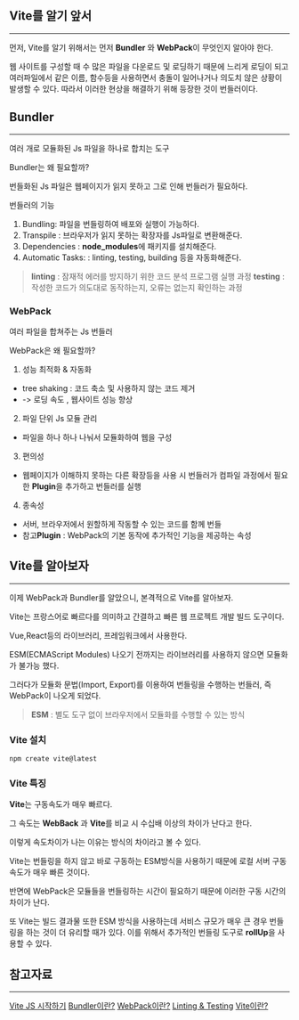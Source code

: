 ## Vite를 알기 앞서

---

먼저, Vite를 알기 위해서는 먼저 **Bundler** 와 **WebPack**이 무엇인지 알아야 한다.

웹 사이트를 구성할 때 수 많은 파일을 다운로드 및 로딩하기 때문에 느리게 로딩이 되고 여러파일에서 같은 이름, 함수등을 사용하면서 충돌이 일어나거나 의도치 않은 상황이 발생할 수 있다. 따라서 이러한 현상을 해결하기 위해 등장한 것이 번들러이다.

## Bundler
---

여러 개로 모듈화된 Js 파일을 하나로 합치는 도구

Bundler는 왜 필요할까?

번들화된 Js 파일은 웹페이지가 읽지 못하고 그로 인해 번들러가 필요하다.

번들러의 기능

1. Bundling: 파일을 번들링하여 배포와 실행이 가능하다.
2. Transpile : 브라우저가 읽지 못하는 확장자를 Js파일로 변환해준다.
3. Dependencies : **node_modules**에 패키지를 설치해준다.
4. Automatic Tasks: : linting, testing, building 등을 자동화해준다.

> **linting** : 잠재적 에러를 방지하기 위한 코드 분석 프로그램 실행 과정
   **testing** : 작성한 코드가 의도대로 동작하는지, 오류는 없는지 확인하는 과정

### WebPack
여러 파일을 합쳐주는 Js 번들러

WebPack은 왜 필요할까?

1. 성능 최적화 & 자동화

- tree shaking : 코드 축소 및 사용하지 않는 코드 제거
- -> 로딩 속도 , 웹사이트 성능 향상

2. 파일 단위 Js 모듈 관리

- 파일을 하나 하나 나눠서 모듈화하여 웹을 구성

3. 편의성

- 웹페이지가 이해하지 못하는 다른 확장등을 사용 시 번들러가 컴파일 과정에서 필요한 **Plugin**을 추가하고 번들러를 실행

4. 종속성

- 서버, 브라우저에서 원할하게 작동할 수 있는 코드를 함께 번들
- 참고**Plugin** : WebPack의 기본 동작에 추가적인 기능을 제공하는 속성

## Vite를 알아보자
---

이제 WebPack과 Bundler를 알았으니, 본격적으로 Vite를 알아보자.

Vite는 프랑스어로 빠르다를 의미하고 간결하고 빠른 웹 프로젝트 개발 빌드 도구이다. 

Vue,React등의 라이브러리, 프레임워크에서 사용한다.

ESM(ECMAScript Modules) 나오기 전까지는 라이브러리를 사용하지 않으면 모듈화가 불가능 했다.

그러다가 모듈화 문법(Import, Export)를 이용하여 번들링을 수행하는 번들러, 즉 WebPack이 나오게 되었다.

> **ESM** : 별도 도구 없이 브라우저에서 모듈화를 수행할 수 있는 방식
> 

### Vite 설치
```bash
npm create vite@latest
```

### Vite 특징
**Vite**는 구동속도가 매우 빠르다.

그 속도는 **WebBack** 과 **Vite**를 비교 시 수십배 이상의 차이가 난다고 한다.

이렇게 속도차이가 나는 이유는 방식의 차이라고 볼 수 있다.

Vite는 번들링을 하지 않고 바로 구동하는 ESM방식을 사용하기 때문에 로컬 서버 구동속도가 매우 빠른 것이다.

반면에 WebPack은 모듈들을 번들링하는 시간이 필요하기 때문에 이러한 구동 시간의 차이가 난다.

또 Vite는 빌드 결과물 또한 ESM 방식을 사용하는데 서비스 규모가 매우 큰 경우 번들링을 하는 것이 더 유리할 때가 있다. 이를 위해서 추가적인 번들링 도구로 **rollUp**을 사용할 수 있다.

## 참고자료
---
[Vite JS 시작하기](https://ko.vitejs.dev/guide/)
[Bundler이란?](https://khys.tistory.com/31)
[WebPack이란?](https://velog.io/@gusdh2/Webpack%EC%9D%B4%EB%9E%80-%EC%99%9C-%ED%95%84%EC%9A%94%ED%95%A0%EA%B9%8C%EC%9A%94)
[Linting & Testing](https://jinchuu1391.tistory.com/28)
[Vite이란?](https://khys.tistory.com/31)
